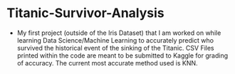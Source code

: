 # Titanic-Survivor-Analysis

* My first project (outside of the Iris Dataset) that I am worked on while learning Data Science/Machine Learning to accurately predict who survived the historical event of the sinking of the Titanic. CSV Files printed within the code are meant to be submitted to Kaggle for grading of accuracy. The current most accurate method used is KNN.
